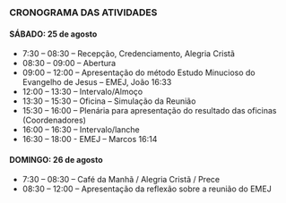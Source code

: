 ### CRONOGRAMA DAS ATIVIDADES

#### SÁBADO: 25 de agosto
- 7:30 – 08:30 – Recepção, Credenciamento, Alegria Cristã
- 08:30 – 09:00 – Abertura
- 09:00 – 12:00 – Apresentação do método Estudo Minucioso do Evangelho de Jesus – EMEJ, João 16:33
- 12:00 – 13:30 – Intervalo/Almoço
- 13:30 – 15:30 – Oficina – Simulação da Reunião
- 15:30 – 16:00 – Plenária para apresentação do resultado das oficinas (Coordenadores)
- 16:00 – 16:30 – Intervalo/lanche
- 16:30 – 18:00 - EMEJ – Marcos 16:14

#### DOMINGO: 26 de agosto
- 7:30 – 08:30 – Café da Manhã / Alegria Cristã / Prece
- 08:30 – 12:00 – Apresentação da reflexão sobre a reunião do EMEJ
